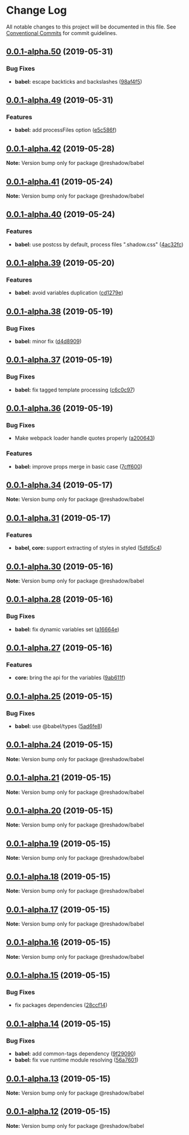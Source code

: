 # Change Log

All notable changes to this project will be documented in this file.
See [Conventional Commits](https://conventionalcommits.org) for commit guidelines.

## [0.0.1-alpha.50](https://github.com/lttb/reshadow/compare/v0.0.1-alpha.49...v0.0.1-alpha.50) (2019-05-31)


### Bug Fixes

* **babel:** escape backticks and backslashes ([98af4f5](https://github.com/lttb/reshadow/commit/98af4f5))





## [0.0.1-alpha.49](https://github.com/lttb/reshadow/compare/v0.0.1-alpha.48...v0.0.1-alpha.49) (2019-05-31)


### Features

* **babel:** add processFiles option ([e5c586f](https://github.com/lttb/reshadow/commit/e5c586f))





## [0.0.1-alpha.42](https://github.com/lttb/reshadow/compare/v0.0.1-alpha.41...v0.0.1-alpha.42) (2019-05-28)

**Note:** Version bump only for package @reshadow/babel





## [0.0.1-alpha.41](https://github.com/lttb/reshadow/compare/v0.0.1-alpha.40...v0.0.1-alpha.41) (2019-05-24)

**Note:** Version bump only for package @reshadow/babel





## [0.0.1-alpha.40](https://github.com/lttb/reshadow/compare/v0.0.1-alpha.39...v0.0.1-alpha.40) (2019-05-24)


### Features

* **babel:** use postcss by default, process files ".shadow.css" ([4ac32fc](https://github.com/lttb/reshadow/commit/4ac32fc))





## [0.0.1-alpha.39](https://github.com/lttb/reshadow/compare/v0.0.1-alpha.38...v0.0.1-alpha.39) (2019-05-20)


### Features

* **babel:** avoid variables duplication ([cd1279e](https://github.com/lttb/reshadow/commit/cd1279e))





## [0.0.1-alpha.38](https://github.com/lttb/reshadow/compare/v0.0.1-alpha.37...v0.0.1-alpha.38) (2019-05-19)


### Bug Fixes

* **babel:** minor fix ([d4d8909](https://github.com/lttb/reshadow/commit/d4d8909))





## [0.0.1-alpha.37](https://github.com/lttb/reshadow/compare/v0.0.1-alpha.36...v0.0.1-alpha.37) (2019-05-19)


### Bug Fixes

* **babel:** fix tagged template processing ([c6c0c97](https://github.com/lttb/reshadow/commit/c6c0c97))





## [0.0.1-alpha.36](https://github.com/lttb/reshadow/compare/v0.0.1-alpha.35...v0.0.1-alpha.36) (2019-05-19)


### Bug Fixes

* Make webpack loader handle quotes properly ([a200643](https://github.com/lttb/reshadow/commit/a200643))


### Features

* **babel:** improve props merge in basic case ([7cff600](https://github.com/lttb/reshadow/commit/7cff600))





## [0.0.1-alpha.34](https://github.com/lttb/reshadow/compare/v0.0.1-alpha.33...v0.0.1-alpha.34) (2019-05-17)

**Note:** Version bump only for package @reshadow/babel





## [0.0.1-alpha.31](https://github.com/lttb/reshadow/compare/v0.0.1-alpha.30...v0.0.1-alpha.31) (2019-05-17)


### Features

* **babel, core:** support extracting of styles in styled ([5dfd5c4](https://github.com/lttb/reshadow/commit/5dfd5c4))





## [0.0.1-alpha.30](https://github.com/lttb/reshadow/compare/v0.0.1-alpha.28...v0.0.1-alpha.30) (2019-05-16)

**Note:** Version bump only for package @reshadow/babel





## [0.0.1-alpha.28](https://github.com/lttb/reshadow/compare/v0.0.1-alpha.27...v0.0.1-alpha.28) (2019-05-16)


### Bug Fixes

* **babel:** fix dynamic variables set ([a16664e](https://github.com/lttb/reshadow/commit/a16664e))





## [0.0.1-alpha.27](https://github.com/lttb/reshadow/compare/v0.0.1-alpha.26...v0.0.1-alpha.27) (2019-05-16)


### Features

* **core:** bring the api for the variables ([9ab611f](https://github.com/lttb/reshadow/commit/9ab611f))





## [0.0.1-alpha.25](https://github.com/lttb/reshadow/compare/v0.0.1-alpha.24...v0.0.1-alpha.25) (2019-05-15)


### Bug Fixes

* **babel:** use @babel/types ([5ad6fe8](https://github.com/lttb/reshadow/commit/5ad6fe8))





## [0.0.1-alpha.24](https://github.com/lttb/reshadow/compare/v0.0.1-alpha.23...v0.0.1-alpha.24) (2019-05-15)

**Note:** Version bump only for package @reshadow/babel





## [0.0.1-alpha.21](https://github.com/lttb/reshadow/compare/v0.0.1-alpha.20...v0.0.1-alpha.21) (2019-05-15)

**Note:** Version bump only for package @reshadow/babel





## [0.0.1-alpha.20](https://github.com/lttb/reshadow/compare/v0.0.1-alpha.19...v0.0.1-alpha.20) (2019-05-15)

**Note:** Version bump only for package @reshadow/babel





## [0.0.1-alpha.19](https://github.com/lttb/reshadow/compare/v0.0.1-alpha.18...v0.0.1-alpha.19) (2019-05-15)

**Note:** Version bump only for package @reshadow/babel





## [0.0.1-alpha.18](https://github.com/lttb/reshadow/compare/v0.0.1-alpha.17...v0.0.1-alpha.18) (2019-05-15)

**Note:** Version bump only for package @reshadow/babel





## [0.0.1-alpha.17](https://github.com/lttb/reshadow/compare/v0.0.1-alpha.16...v0.0.1-alpha.17) (2019-05-15)

**Note:** Version bump only for package @reshadow/babel





## [0.0.1-alpha.16](https://github.com/lttb/reshadow/compare/v0.0.1-alpha.15...v0.0.1-alpha.16) (2019-05-15)

**Note:** Version bump only for package @reshadow/babel





## [0.0.1-alpha.15](https://github.com/lttb/reshadow/compare/v0.0.1-alpha.14...v0.0.1-alpha.15) (2019-05-15)


### Bug Fixes

* fix packages dependencies ([28ccf14](https://github.com/lttb/reshadow/commit/28ccf14))





## [0.0.1-alpha.14](https://github.com/lttb/reshadow/compare/v0.0.1-alpha.13...v0.0.1-alpha.14) (2019-05-15)


### Bug Fixes

* **babel:** add common-tags dependency ([9f29090](https://github.com/lttb/reshadow/commit/9f29090))
* **babel:** fix vue runtime module resolving ([56a7601](https://github.com/lttb/reshadow/commit/56a7601))





## [0.0.1-alpha.13](https://github.com/lttb/reshadow/compare/v0.0.1-alpha.11...v0.0.1-alpha.13) (2019-05-15)

**Note:** Version bump only for package @reshadow/babel





## [0.0.1-alpha.12](https://github.com/lttb/reshadow/compare/v0.0.1-alpha.11...v0.0.1-alpha.12) (2019-05-15)

**Note:** Version bump only for package @reshadow/babel
